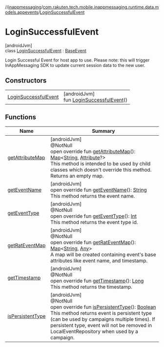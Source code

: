 //[inappmessaging](../../../index.md)/[com.rakuten.tech.mobile.inappmessaging.runtime.data.models.appevents](../index.md)/[LoginSuccessfulEvent](index.md)

# LoginSuccessfulEvent

[androidJvm]\
class [LoginSuccessfulEvent](index.md) : [BaseEvent](../-base-event/index.md)

Login Successful Event for host app to use. Please note: this will trigger InAppMessaging SDK to update current session data to the new user.

## Constructors

| | |
|---|---|
| [LoginSuccessfulEvent](-login-successful-event.md) | [androidJvm]<br>fun [LoginSuccessfulEvent](-login-successful-event.md)() |

## Functions

| Name | Summary |
|---|---|
| [getAttributeMap](../-base-event/get-attribute-map.md) | [androidJvm]<br>@NotNull<br>open override fun [getAttributeMap](../-base-event/get-attribute-map.md)(): [Map](https://kotlinlang.org/api/latest/jvm/stdlib/kotlin.collections/-map/index.html)&lt;[String](https://kotlinlang.org/api/latest/jvm/stdlib/kotlin/-string/index.html), [Attribute](../../com.rakuten.tech.mobile.inappmessaging.runtime.data.models/-attribute/index.md)?&gt;<br>This method is intended to be used by child classes which doesn't override this method. Returns an empty map. |
| [getEventName](../-base-event/get-event-name.md) | [androidJvm]<br>open override fun [getEventName](../-base-event/get-event-name.md)(): [String](https://kotlinlang.org/api/latest/jvm/stdlib/kotlin/-string/index.html)<br>This method returns the event name. |
| [getEventType](../-base-event/get-event-type.md) | [androidJvm]<br>@NotNull<br>open override fun [getEventType](../-base-event/get-event-type.md)(): [Int](https://kotlinlang.org/api/latest/jvm/stdlib/kotlin/-int/index.html)<br>This method returns the event type id. |
| [getRatEventMap](../-base-event/get-rat-event-map.md) | [androidJvm]<br>@NotNull<br>open override fun [getRatEventMap](../-base-event/get-rat-event-map.md)(): [Map](https://kotlinlang.org/api/latest/jvm/stdlib/kotlin.collections/-map/index.html)&lt;[String](https://kotlinlang.org/api/latest/jvm/stdlib/kotlin/-string/index.html), [Any](https://kotlinlang.org/api/latest/jvm/stdlib/kotlin/-any/index.html)&gt;<br>A map will be created containing event's base attributes like event name, and timestamp. |
| [getTimestamp](../-base-event/get-timestamp.md) | [androidJvm]<br>@NotNull<br>open override fun [getTimestamp](../-base-event/get-timestamp.md)(): [Long](https://kotlinlang.org/api/latest/jvm/stdlib/kotlin/-long/index.html)<br>This method returns the timestamp. |
| [isPersistentType](../-base-event/is-persistent-type.md) | [androidJvm]<br>@NotNull<br>open override fun [isPersistentType](../-base-event/is-persistent-type.md)(): [Boolean](https://kotlinlang.org/api/latest/jvm/stdlib/kotlin/-boolean/index.html)<br>This method returns event is persistent type (can be used by campaigns multiple times). If persistent type, event will not be removed in LocalEventRepository when used by a campaign. |
